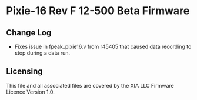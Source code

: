 # Pixie-16 Rev F 12-500 Beta Firmware
## Change Log
* Fixes issue in fpeak_pixie16.v from r45405 that caused data recording to stop during a data run.

## Licensing
This file and all associated files are covered by the XIA LLC Firmware Licence Version 1.0.